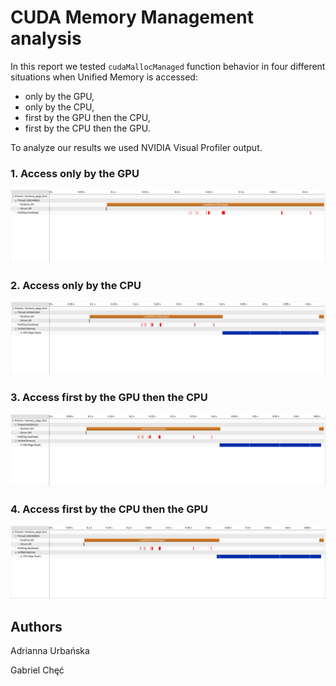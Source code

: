 # CUDA Memory Management analysis

In this report we tested `cudaMallocManaged` function behavior in four different situations when Unified Memory is accessed:
* only by the GPU,
* only by the CPU,
* first by the GPU then the CPU,
* first by the CPU then the GPU.

To analyze our results we used NVIDIA Visual Profiler output. 


### 1. Access only by the GPU

![](https://github.com/AdriannaUrbanska/Introduction-to-CUDA-and-OpenCL/blob/master/Report3/img/onlyGPU_Img.png)
### 2. Access only by the CPU
![](https://github.com/AdriannaUrbanska/Introduction-to-CUDA-and-OpenCL/blob/master/Report3/img/onlyCPU_Img.png)
### 3. Access first by the GPU then the CPU
![](https://github.com/AdriannaUrbanska/Introduction-to-CUDA-and-OpenCL/blob/master/Report3/img/GPUthenCPU_Img.png)

### 4. Access first by the CPU then the GPU
![](https://github.com/AdriannaUrbanska/Introduction-to-CUDA-and-OpenCL/blob/master/Report3/img/CPUthenGPU_Img.png)

## Authors

Adrianna Urbańska

Gabriel Chęć
